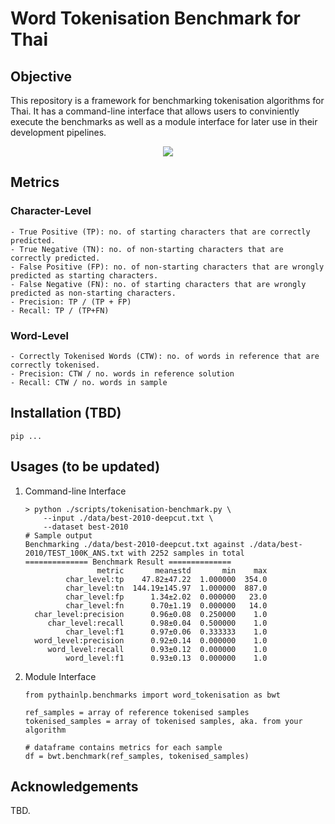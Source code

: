 # Word Tokenisation Benchmark for Thai

## Objective
This repository is a framework for benchmarking tokenisation algorithms for Thai. It has a command-line interface that allows users to conviniently execute the benchmarks as well as a module interface for later use in their development pipelines.

<div align="center">
    <img src="https://i.imgur.com/jVBOLa2.png"/>
</div>

## Metrics
### Character-Level
    - True Positive (TP): no. of starting characters that are correctly predicted.
    - True Negative (TN): no. of non-starting characters that are correctly predicted.
    - False Positive (FP): no. of non-starting characters that are wrongly predicted as starting characters.
    - False Negative (FN): no. of starting characters that are wrongly predicted as non-starting characters.
    - Precision: TP / (TP + FP)
    - Recall: TP / (TP+FN)
### Word-Level
    - Correctly Tokenised Words (CTW): no. of words in reference that are correctly tokenised.
    - Precision: CTW / no. words in reference solution
    - Recall: CTW / no. words in sample

## Installation (TBD)
```
pip ...
```

## Usages (to be updated)
1. Command-line Interface 
    ```
    > python ./scripts/tokenisation-benchmark.py \
        --input ./data/best-2010-deepcut.txt \
        --dataset best-2010
    # Sample output
    Benchmarking ./data/best-2010-deepcut.txt against ./data/best-2010/TEST_100K_ANS.txt with 2252 samples in total
    ============== Benchmark Result ==============
                    metric       mean±std       min    max
             char_level:tp    47.82±47.22  1.000000  354.0
             char_level:tn  144.19±145.97  1.000000  887.0
             char_level:fp      1.34±2.02  0.000000   23.0
             char_level:fn      0.70±1.19  0.000000   14.0
      char_level:precision      0.96±0.08  0.250000    1.0
         char_level:recall      0.98±0.04  0.500000    1.0
             char_level:f1      0.97±0.06  0.333333    1.0
      word_level:precision      0.92±0.14  0.000000    1.0
         word_level:recall      0.93±0.12  0.000000    1.0
             word_level:f1      0.93±0.13  0.000000    1.0
    ```

2. Module Interface
    ```
    from pythainlp.benchmarks import word_tokenisation as bwt

    ref_samples = array of reference tokenised samples
    tokenised_samples = array of tokenised samples, aka. from your algorithm

    # dataframe contains metrics for each sample
    df = bwt.benchmark(ref_samples, tokenised_samples)
    ```

## Acknowledgements
TBD.